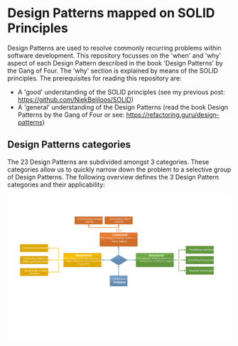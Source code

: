 # Design Patterns mapped on SOLID Principles

Design Patterns are used to resolve commonly recurring problems within software development. This repository focusses on the 'when' and 'why' aspect of each Design Pattern described in the book 'Design Patterns' by the Gang of Four. The 'why' section is explained by means of the SOLID principles. The prerequisites for reading this repository are:
- A 'good' understanding of the SOLID principles (see my previous post: https://github.com/NiekBeijloos/SOLID)
- A 'general' understanding of the Design Patterns (read the book Design Patterns 
by the Gang of Four or see: https://refactoring.guru/design-patterns)

## Design Patterns categories
The 23 Design Patterns are subdivided amongst 3 categories. These categories allow us to quickly narrow down the problem to a selective group of Design Patterns. The following overview defines the 3 Design Pattern categories and their applicability:

![Design Patterns categories](https://github.com/NiekBeijloos/Design-Patterns/blob/master/Categories.svg?raw=true)
